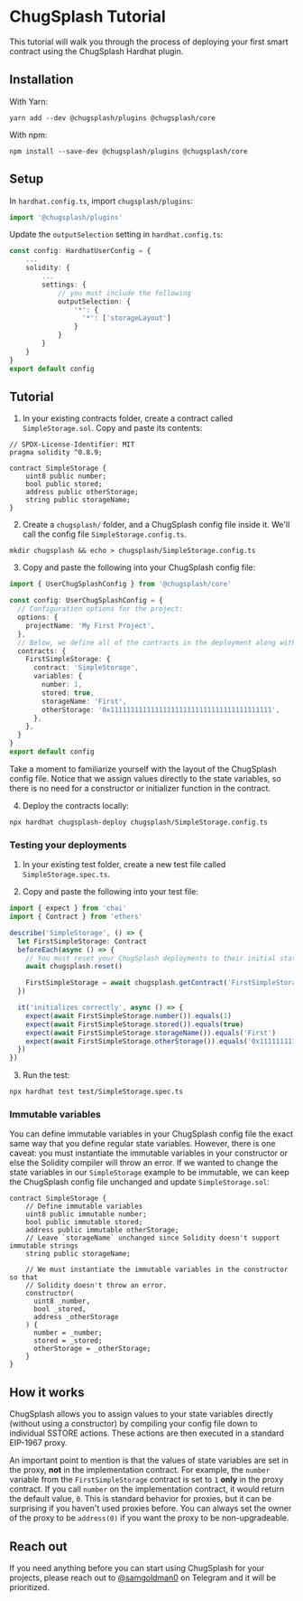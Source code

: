 # ChugSplash Tutorial

This tutorial will walk you through the process of deploying your first smart contract using the ChugSplash Hardhat plugin.

## Installation

With Yarn:
```
yarn add --dev @chugsplash/plugins @chugsplash/core
```
With npm:
```
npm install --save-dev @chugsplash/plugins @chugsplash/core
```

## Setup
In `hardhat.config.ts`, import `chugsplash/plugins`:
```ts
import '@chugsplash/plugins'
```

Update the `outputSelection` setting in `hardhat.config.ts`:
```ts
const config: HardhatUserConfig = {
    ...
    solidity: {
        ...
        settings: {
            // you must include the following
            outputSelection: {
                '*': {
                  '*': ['storageLayout']
                }
            }
        }
    }
}
export default config
```

## Tutorial
1. In your existing contracts folder, create a contract called `SimpleStorage.sol`. Copy and paste its contents:
```solidity
// SPDX-License-Identifier: MIT
pragma solidity ^0.8.9;

contract SimpleStorage {
    uint8 public number;
    bool public stored;
    address public otherStorage;
    string public storageName;
}
```

2. Create a `chugsplash/` folder, and a ChugSplash config file inside it. We'll call the config file `SimpleStorage.config.ts`.
```
mkdir chugsplash && echo > chugsplash/SimpleStorage.config.ts
```

3. Copy and paste the following into your ChugSplash config file:
```typescript
import { UserChugSplashConfig } from '@chugsplash/core'

const config: UserChugSplashConfig = {
  // Configuration options for the project:
  options: {
    projectName: 'My First Project',
  },
  // Below, we define all of the contracts in the deployment along with their state variables.
  contracts: {
    FirstSimpleStorage: {
      contract: 'SimpleStorage',
      variables: {
        number: 1,
        stored: true,
        storageName: 'First',
        otherStorage: '0x1111111111111111111111111111111111111111',
      },
    },
  }
}
export default config
```

Take a moment to familiarize yourself with the layout of the ChugSplash config file. Notice that we assign values directly to the state variables, so there is no need for a constructor or initializer function in the contract.

4. Deploy the contracts locally:
```
npx hardhat chugsplash-deploy chugsplash/SimpleStorage.config.ts
```

### Testing your deployments

1. In your existing test folder, create a new test file called `SimpleStorage.spec.ts`.

2. Copy and paste the following into your test file:
```typescript
import { expect } from 'chai'
import { Contract } from 'ethers'

describe('SimpleStorage', () => {
  let FirstSimpleStorage: Contract
  beforeEach(async () => {
    // You must reset your ChugSplash deployments to their initial state here
    await chugsplash.reset()

    FirstSimpleStorage = await chugsplash.getContract('FirstSimpleStorage')
  })

  it('initializes correctly', async () => {
    expect(await FirstSimpleStorage.number()).equals(1)
    expect(await FirstSimpleStorage.stored()).equals(true)
    expect(await FirstSimpleStorage.storageName()).equals('First')
    expect(await FirstSimpleStorage.otherStorage()).equals('0x1111111111111111111111111111111111111111')
  })
})
```

3. Run the test:
```
npx hardhat test test/SimpleStorage.spec.ts
```

### Immutable variables
You can define immutable variables in your ChugSplash config file the exact same way that you define regular state variables. However, there is one caveat: you must instantiate the immutable variables in your constructor or else the Solidity compiler will throw an error. If we wanted to change the state variables in our `SimpleStorage` example to be immutable, we can keep the ChugSplash config file unchanged and update `SimpleStorage.sol`:
```solidity
contract SimpleStorage {
    // Define immutable variables
    uint8 public immutable number;
    bool public immutable stored;
    address public immutable otherStorage;
    // Leave `storageName` unchanged since Solidity doesn't support immutable strings
    string public storageName;

    // We must instantiate the immutable variables in the constructor so that
    // Solidity doesn't throw an error.
    constructor(
      uint8 _number,
      bool _stored,
      address _otherStorage
    ) {
      number = _number;
      stored = _stored;
      otherStorage = _otherStorage;
    }
}
```

## How it works

ChugSplash allows you to assign values to your state variables directly (without using a constructor) by compiling your config file down to individual SSTORE actions. These actions are then executed in a standard EIP-1967 proxy.

An important point to mention is that the values of state variables are set in the proxy, **not** in the implementation contract. For example, the `number` variable from the `FirstSimpleStorage` contract is set to `1` **only** in the proxy contract. If you call `number` on the implementation contract, it would return the default value, `0`. This is standard behavior for proxies, but it can be surprising if you haven't used proxies before. You can always set the owner of the proxy to be `address(0)` if you want the proxy to be non-upgradeable.

## Reach out

If you need anything before you can start using ChugSplash for your projects, please reach out to [@samgoldman0](https://t.me/samgoldman0) on Telegram and it will be prioritized.
